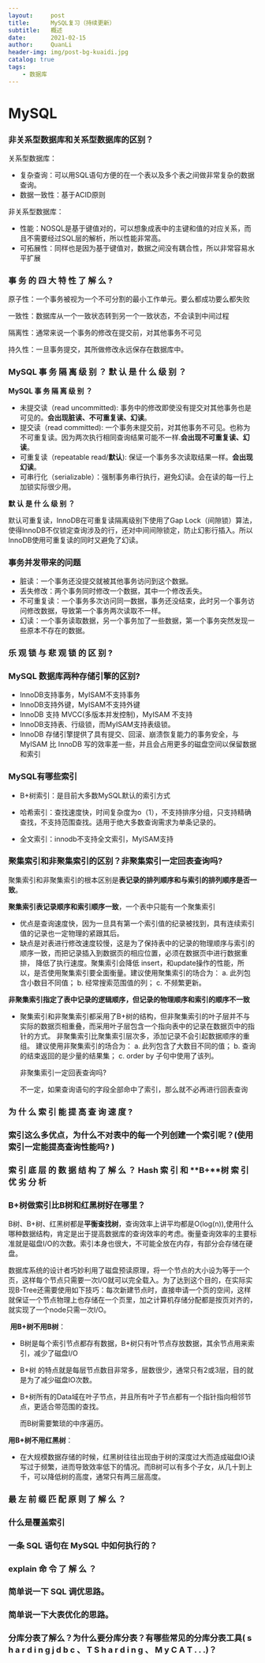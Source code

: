 ```yaml
---
layout:     post
title:     	MySQL复习（持续更新）
subtitle:   概述
date:       2021-02-15
author:     QuanLi
header-img: img/post-bg-kuaidi.jpg
catalog: true
tags:
    - 数据库
---
```


# MySQL

### 非关系型数据库和关系型数据库的区别？

关系型数据库：

- 复杂查询：可以用SQL语句方便的在一个表以及多个表之间做非常复杂的数据查询。
- 数据一致性：基于ACID原则

非关系型数据库：

- 性能：NOSQL是基于键值对的，可以想象成表中的主键和值的对应关系，而且不需要经过SQL层的解析，所以性能非常高。
- 可拓展性：同样也是因为基于键值对，数据之间没有耦合性，所以非常容易水平扩展

### 事 务 的 四 大 特 性 了 解 么 **?** 

原子性：一个事务被视为一个不可分割的最小工作单元。要么都成功要么都失败

一致性：数据库从一个一致状态转到另一个一致状态，不会读到中间过程

隔离性：通常来说一个事务的修改在提交前，对其他事务不可见

持久性：一旦事务提交，其所做修改永远保存在数据库中。



### **MySQL** 事 务 隔 离 级 别 ？ 默 认 是 什 么 级 别 ？

**MySQL 事 务 隔 离 级 别 ？**

- 未提交读（read uncommitted):   事务中的修改即使没有提交对其他事务也是可见的。**会出现脏读、不可重复读、幻读**。
- 提交读（read committed):   一个事务未提交前，对其他事务不可见。也称为不可重复读。因为两次执行相同查询结果可能不一样.**会出现不可重复读、幻读**。
- 可重复读（repeatable read/**默认**):   保证一个事务多次读取结果一样。**会出现幻读**。
- 可串行化（serializable）：强制事务串行执行，避免幻读。会在读的每一行上加锁实际很少用。

**默 认 是 什 么 级 别 ？**

默认可重复读，InnoDB在可重复读隔离级别下使用了Gap Lock（间隙锁）算法，使得InnoDB不仅锁定查询涉及的行，还对中间间隙锁定，防止幻影行插入。所以InnoDB使用可重复读的同时又避免了幻读。

### 事务并发带来的问题

- 脏读：一个事务还没提交就被其他事务访问到这个数据。
- 丢失修改：两个事务同时修改一个数据，其中一个修改丢失。
- 不可重复读：一个事务多次访问同一数据，事务还没结束，此时另一个事务访问修改数据，导致第一个事务两次读取不一样。
- 幻读：一个事务读取数据，另一个事务加了一些数据，第一个事务突然发现一些原本不存在的数据。



### 乐 观 锁 与 悲 观 锁 的 区 别 **?** 

### MySQL 数据库两种存储引擎的区别? 

- InnoDB支持事务，MyISAM不支持事务
- InnoDB支持外键，MyISAM不支持外键
- InnoDB 支持 MVCC(多版本并发控制)，MyISAM 不支持
- InnoDB支持表、行级锁，而MyISAM支持表级锁。
- InnoDB 存储引擎提供了具有提交、回滚、崩溃恢复能力的事务安全，与 MyISAM 比 InnoDB 写的效率差一些，并且会占用更多的磁盘空间以保留数据和索引



### MySQL有哪些索引

- B+树索引：是目前大多数MySQL默认的索引方式

- 哈希索引：查找速度快，时间复杂度为o（1），不支持排序分组，只支持精确查找，不支持范围查找。适用于绝大多数查询需求为单条记录的。

- 全文索引：innodb不支持全文索引，MyISAM支持

  

### 聚集索引和非聚集索引的区别？非聚集索引一定回表查询吗? 

​	聚集索引和非聚集索引的根本区别是**表记录的排列顺序和与索引的排列顺序是否一致**。

**聚集索引表记录顺序和索引顺序一致**，一个表中只能有一个聚集索引

- 优点是查询速度快，因为一旦具有第一个索引值的纪录被找到，具有连续索引值的记录也一定物理的紧跟其后。
- 缺点是对表进行修改速度较慢，这是为了保持表中的记录的物理顺序与索引的顺序一致，而把记录插入到数据页的相应位置，必须在数据页中进行数据重排， 降低了执行速度。聚集索引会降低 insert，和update操作的性能，所以，是否使用聚集索引要全面衡量。建议使用聚集索引的场合为：
   a. 此列包含小数目不同值；
   b. 经常搜索范围值的列；
   c. 不频繁更新。







**非聚集索引指定了表中记录的逻辑顺序，但记录的物理顺序和索引的顺序不一致**

- 聚集索引和非聚集索引都采用了B+树的结构，但非聚集索引的叶子层并不与实际的数据页相重叠，而采用叶子层包含一个指向表中的记录在数据页中的指针的方式。
   非聚集索引比聚集索引层次多，添加记录不会引起数据顺序的重组。
   建议使用非聚集索引的场合为：
   a. 此列包含了大数目不同的值；
   b. 查询的结束返回的是少量的结果集；
   c. order by 子句中使用了该列。

  

  非聚集索引一定回表查询吗? 

  不一定，如果查询语句的字段全部命中了索引，那么就不必再进行回表查询

### 为 什 么 索 引 能 提 高 查 询 速 度 **?** 

### 索引这么多优点，为什么不对表中的每一个列创建一个索引呢？(使用索引一定能提高查询性能吗? ) 

### 索 引 底 层 的 数 据 结 构 了 解 么 ？ **Hash** 索 引 和 **B+**树 索 引 优 劣 分 析 

### B+树做索引比B树和红黑树好在哪里？ 

​	B树、B+树、红黑树都是**平衡查找树**，查询效率上讲平均都是O(log(n)),使用什么哪种数据结构，肯定是出于提高数据库的查询效率的考虑。衡量查询效率的主要标准就是磁盘I/O的次数。索引本身也很大，不可能全放在内存，有部分会存储在硬盘。

​	数据库系统的设计者巧妙利用了磁盘预读原理，将一个节点的大小设为等于一个页，这样每个节点只需要一次I/O就可以完全载入。为了达到这个目的，在实际实现B-Tree还需要使用如下技巧：每次新建节点时，直接申请一个页的空间，这样就保证一个节点物理上也存储在一个页里，加之计算机存储分配都是按页对齐的，就实现了一个node只需一次I/O。

​	**用B+树不用B树**： 

- B树是每个索引节点都存有数据，B+树只有叶节点存放数据，其余节点用来索引，减少了磁盘I/O

- B+树 的特点就是每层节点数目非常多，层数很少，通常只有2或3层，目的就是为了减少磁盘IO次数。

- B+树所有的Data域在叶子节点，并且所有叶子节点都有一个指针指向相邻节点，更适合带范围的查找。

  而B树需要繁琐的中序遍历。

**用B+树不用红黑树**：

- 在大规模数据存储的时候，红黑树往往出现由于树的深度过大而造成磁盘IO读写过于频繁，进而导致效率低下的情况。而B树可以有多个子女，从几十到上千，可以降低树的高度，通常只有两三层高度。

### 最 左 前 缀 匹 配 原 则 了 解 么 ？ 

### 什么是覆盖索引 

### 一条 SQL 语句在 MySQL 中如何执行的？

### **explain** 命 令 了 解 么 ？ 

### 简单说一下 SQL 调优思路。

### 简单说一下大表优化的思路。 

### 分库分表了解么？为什么要分库分表？有哪些常见的分库分表工具( s h a r d i n g j d b c 、 T S h a r d i n g 、 M y C A T . . .)？ 

